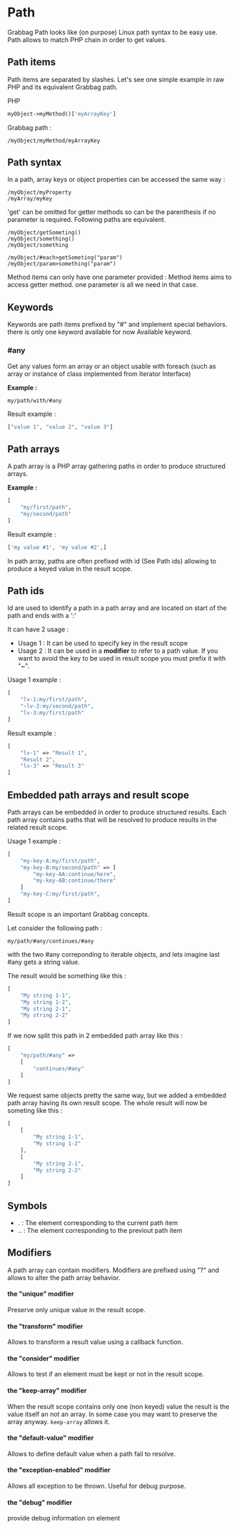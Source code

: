 # Path

Grabbag Path looks like (on purpose) Linux path syntax to be easy use.
Path allows to match PHP chain in order to get values.


## Path items

Path items are separated by slashes.
Let's see one simple example in raw PHP and its equivalent Grabbag path.

PHP
```php
myObject->myMethod()['myArrayKey']
```
Grabbag path : 
```
/myObject/myMethod/myArrayKey
```

## Path syntax

In a path, array keys or object properties can be accessed the same way : 
```
/myObject/myProperty
/myArray/myKey
```
'get' can be omitted for getter methods so can be the parenthesis if no parameter is required.
Following paths are equivalent. 

```
/myObject/getSometing()
/myObject/something()
/myObject/something
```
```
/myObject/#each>getSometing("param")
/myObject/param>something("param")
```

Method items can only have one parameter provided : Method items aims to access getter method. one parameter is all we need in that case.  

## Keywords

Keywords are path items prefixed by "#" and implement special behaviors. there is only one keyword available for now Available keyword.

### #any
Get any values form an array or an object usable with foreach (such as array or instance of class implemented from Iterator Interface)

__Example :__
```
my/path/with/#any
```
Result example : 
```php
["value 1", "value 2", "value 3"]
```
## Path arrays

A path array is a PHP array gathering paths in order to produce structured arrays.

__Example :__
```php
[
    "my/first/path",
    "my/second/path"
]
```
Result example : 
```php
['my value #1', 'my value #2',]
```
In path array, paths are often prefixed with id (See Path ids) allowing to produce a keyed value in the result scope.

## Path ids

Id are used to identify a path in a path array and are located on start of the path and ends with a ':'

It can have 2 usage : 

* Usage 1 : It can be used to specify key in the result scope
* Usage 2 : It can be used in a __modifier__ to refer to a path value. 
If you want to avoid the key to be used in result scope you must prefix it with "~".

Usage 1 example : 

```php
[
    "lv-1:my/first/path",
    "~lv-2:my/second/path",
    "lv-3:my/first/path"
]
```
Result example :
```php
[
    "lv-1" => "Result 1",
    "Result 2",
    "lv-3" => "Result 3"
]
```

## Embedded path arrays and result scope

Path arrays can be embedded in order to produce structured results. 
Each path array contains paths that will be resolved to produce results in the 
related result scope.

Usage 1 example : 

```php
[
    "my-key-A:my/first/path",
    "my-key-B:my/second/path" => [
        "my-key-AA:continue/here",
        "my-key-AB:continue/there"
    ]
    "my-key-C:my/first/path",
]
```
Result scope is an important Grabbag concepts.

Let consider the following path : 
```
my/path/#any/continues/#any
```
with the two #any correponding to iterable objects, and lets imagine last #any gets a string value.

The result would be something like this : 
```php
[
    "My string 1-1",
    "My string 1-2",
    "My string 2-1",
    "My string 2-2"
]
```
If we now split this path in 2 embedded path array like this :
 
```php
[
    "my/path/#any" => 
    [
        "continues/#any"
    ]
]
```

We request same objects pretty the same way, but we added a embedded path array having its own result scope. The whole result will now be someting like this :


```php
[
    [
        "My string 1-1",
        "My string 1-2"
    ],
    [
        "My string 2-1",
        "My string 2-2"
    ]
]
```


## Symbols

* . : The element corresponding to the current path item
* .. : The element corresponding to the previout path item


## Modifiers

A path array can contain modifiers.
Modifiers are prefixed using "?" and allows to alter the path array behavior.

#### the "unique" modifier

Preserve only unique value in the result scope.

#### the "transform" modifier

Allows to transform a result value using a callback function.

#### the "consider" modifier

Allows to test if an element must be kept or not in the result scope.

#### the "keep-array" modifier

When the result scope contains only one (non keyed) value the result is the value itself an not an array.
In some case you may want to preserve the array anyway. ``keep-array`` allows it.

#### the "default-value" modifier

Allows to define default value when a path fail to resolve.

#### the "exception-enabled" modifier

Allows all exception to be thrown. Useful for debug purpose.

#### the "debug" modifier

provide debug information on element


